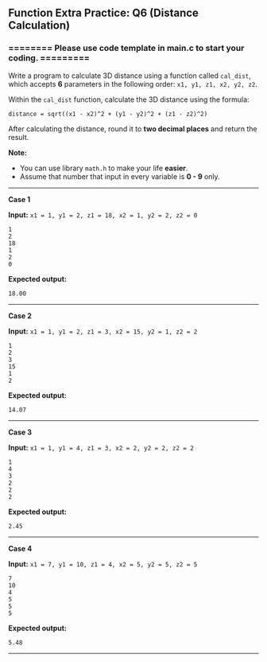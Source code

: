 ## Function Extra Practice: Q6 (Distance Calculation)

### ======== Please use code template in main.c to start your coding. =========

Write a program to calculate 3D distance using a function called `cal_dist`, which accepts **6** parameters in the following order: `x1, y1, z1, x2, y2, z2`. 

Within the `cal_dist` function, calculate the 3D distance using the formula:

```
distance = sqrt((x1 - x2)^2 + (y1 - y2)^2 + (z1 - z2)^2)
```

After calculating the distance, round it to **two decimal places** and return the result.


**Note:** 

* You can use library `math.h` to make your life **easier**.
* Assume that number that input in every variable is **0 - 9** only.

<hr>

**Case 1**

**Input:** `x1 = 1, y1 = 2, z1 = 18, x2 = 1, y2 = 2, z2 = 0` 
```
1
2
18
1
2
0
```
**Expected output:** 
```
18.00
```

<hr>

**Case 2**

**Input:** `x1 = 1, y1 = 2, z1 = 3, x2 = 15, y2 = 1, z2 = 2` 
```
1
2
3
15
1
2
```
**Expected output:** 
```
14.07
```

<hr>

**Case 3**

**Input:** `x1 = 1, y1 = 4, z1 = 3, x2 = 2, y2 = 2, z2 = 2` 
```
1
4
3
2
2
2
```
**Expected output:** 
```
2.45
```

<hr>

**Case 4**

**Input:** `x1 = 7, y1 = 10, z1 = 4, x2 = 5, y2 = 5, z2 = 5`  
```
7
10
4
5
5
5
```
**Expected output:** 
```
5.48
```

<hr>
